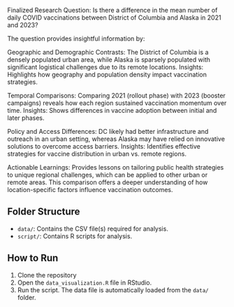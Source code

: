 Finalized Research Question:
Is there a difference in the mean number of daily COVID vaccinations between District of Columbia and Alaska in 2021 and 2023?

The question provides insightful information by:

Geographic and Demographic Contrasts:
The District of Columbia is a densely populated urban area, while Alaska is sparsely populated with significant logistical challenges due to its remote locations.
Insights: Highlights how geography and population density impact vaccination strategies.

Temporal Comparisons:
Comparing 2021 (rollout phase) with 2023 (booster campaigns) reveals how each region sustained vaccination momentum over time.
Insights: Shows differences in vaccine adoption between initial and later phases.

Policy and Access Differences:
DC likely had better infrastructure and outreach in an urban setting, whereas Alaska may have relied on innovative solutions to overcome access barriers.
Insights: Identifies effective strategies for vaccine distribution in urban vs. remote regions.

Actionable Learnings:
Provides lessons on tailoring public health strategies to unique regional challenges, which can be applied to other urban or remote areas.
This comparison offers a deeper understanding of how location-specific factors influence vaccination outcomes.





## Folder Structure
- `data/`: Contains the CSV file(s) required for analysis.
- `script/`: Contains R scripts for analysis.

## How to Run
1. Clone the repository
2. Open the `data_visualization.R` file in RStudio.
3. Run the script. The data file is automatically loaded from the `data/` folder.
